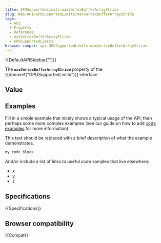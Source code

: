 ```yaml
---
title: GPUSupportedLimits.maxVertexBufferArrayStride
slug: Web/API/GPUSupportedLimits/maxVertexBufferArrayStride
tags:
  - API
  - Property
  - Reference
  - maxVertexBufferArrayStride
  - GPUSupportedLimits
browser-compat: api.GPUSupportedLimits.maxVertexBufferArrayStride
---
```

{{DefaultAPISidebar("")}}

The **`maxVertexBufferArrayStride`** property of the {{domxref("GPUSupportedLimits")}} interface 

## Value



## Examples

Fill in a simple example that nicely shows a typical usage of the API, then perhaps some more complex examples (see our guide on how to add [code examples](/en-US/docs/MDN/Contribute/Structures/Code_examples) for more information).

This text should be replaced with a brief description of what the example demonstrates.

```js
my code block
```

And/or include a list of links to useful code samples that live elsewhere:

*   x
*   y
*   z

## Specifications

{{Specifications}}

## Browser compatibility

{{Compat}}


